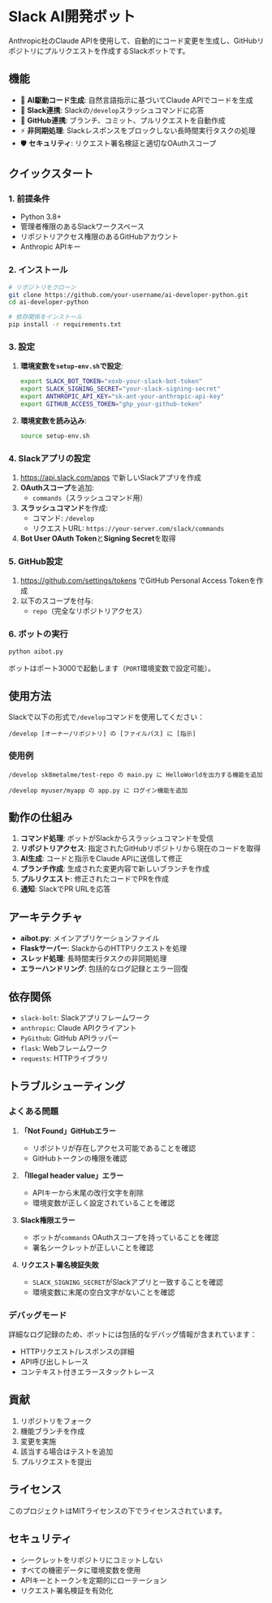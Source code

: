 # Slack AI開発ボット

Anthropic社のClaude APIを使用して、自動的にコード変更を生成し、GitHubリポジトリにプルリクエストを作成するSlackボットです。

## 機能

- 🤖 **AI駆動コード生成**: 自然言語指示に基づいてClaude APIでコードを生成
- 📱 **Slack連携**: Slackの`/develop`スラッシュコマンドに応答
- 🔗 **GitHub連携**: ブランチ、コミット、プルリクエストを自動作成
- ⚡ **非同期処理**: Slackレスポンスをブロックしない長時間実行タスクの処理
- 🛡️ **セキュリティ**: リクエスト署名検証と適切なOAuthスコープ

## クイックスタート

### 1. 前提条件

- Python 3.8+
- 管理者権限のあるSlackワークスペース
- リポジトリアクセス権限のあるGitHubアカウント
- Anthropic APIキー

### 2. インストール

```bash
# リポジトリをクローン
git clone https://github.com/your-username/ai-developer-python.git
cd ai-developer-python

# 依存関係をインストール
pip install -r requirements.txt
```

### 3. 設定

1. **環境変数を`setup-env.sh`で設定**:
   ```bash
   export SLACK_BOT_TOKEN="xoxb-your-slack-bot-token"
   export SLACK_SIGNING_SECRET="your-slack-signing-secret"
   export ANTHROPIC_API_KEY="sk-ant-your-anthropic-api-key"
   export GITHUB_ACCESS_TOKEN="ghp_your-github-token"
   ```

2. **環境変数を読み込み**:
   ```bash
   source setup-env.sh
   ```

### 4. Slackアプリの設定

1. https://api.slack.com/apps で新しいSlackアプリを作成
2. **OAuthスコープ**を追加:
   - `commands`（スラッシュコマンド用）
3. **スラッシュコマンド**を作成:
   - コマンド: `/develop`
   - リクエストURL: `https://your-server.com/slack/commands`
4. **Bot User OAuth Token**と**Signing Secret**を取得

### 5. GitHub設定

1. https://github.com/settings/tokens でGitHub Personal Access Tokenを作成
2. 以下のスコープを付与:
   - `repo`（完全なリポジトリアクセス）

### 6. ボットの実行

```bash
python aibot.py
```

ボットはポート3000で起動します（`PORT`環境変数で設定可能）。

## 使用方法

Slackで以下の形式で`/develop`コマンドを使用してください：

```
/develop [オーナー/リポジトリ] の [ファイルパス] に [指示]
```

### 使用例

```
/develop sk8metalme/test-repo の main.py に HelloWorldを出力する機能を追加
```

```
/develop myuser/myapp の app.py に ログイン機能を追加
```

## 動作の仕組み

1. **コマンド処理**: ボットがSlackからスラッシュコマンドを受信
2. **リポジトリアクセス**: 指定されたGitHubリポジトリから現在のコードを取得
3. **AI生成**: コードと指示をClaude APIに送信して修正
4. **ブランチ作成**: 生成された変更内容で新しいブランチを作成
5. **プルリクエスト**: 修正されたコードでPRを作成
6. **通知**: SlackでPR URLを応答

## アーキテクチャ

- **aibot.py**: メインアプリケーションファイル
- **Flaskサーバー**: SlackからのHTTPリクエストを処理
- **スレッド処理**: 長時間実行タスクの非同期処理
- **エラーハンドリング**: 包括的なログ記録とエラー回復

## 依存関係

- `slack-bolt`: Slackアプリフレームワーク
- `anthropic`: Claude APIクライアント
- `PyGithub`: GitHub APIラッパー
- `flask`: Webフレームワーク
- `requests`: HTTPライブラリ

## トラブルシューティング

### よくある問題

1. **「Not Found」GitHubエラー**
   - リポジトリが存在しアクセス可能であることを確認
   - GitHubトークンの権限を確認

2. **「Illegal header value」エラー**
   - APIキーから末尾の改行文字を削除
   - 環境変数が正しく設定されていることを確認

3. **Slack権限エラー**
   - ボットが`commands` OAuthスコープを持っていることを確認
   - 署名シークレットが正しいことを確認

4. **リクエスト署名検証失敗**
   - `SLACK_SIGNING_SECRET`がSlackアプリと一致することを確認
   - 環境変数に末尾の空白文字がないことを確認

### デバッグモード

詳細なログ記録のため、ボットには包括的なデバッグ情報が含まれています：
- HTTPリクエスト/レスポンスの詳細
- API呼び出しトレース
- コンテキスト付きエラースタックトレース

## 貢献

1. リポジトリをフォーク
2. 機能ブランチを作成
3. 変更を実施
4. 該当する場合はテストを追加
5. プルリクエストを提出

## ライセンス

このプロジェクトはMITライセンスの下でライセンスされています。

## セキュリティ

- シークレットをリポジトリにコミットしない
- すべての機密データに環境変数を使用
- APIキーとトークンを定期的にローテーション
- リクエスト署名検証を有効化